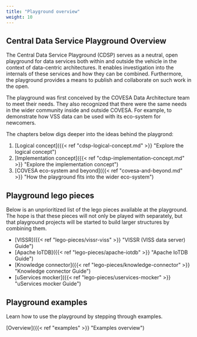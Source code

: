 ```yaml
---
title: "Playground overview"
weight: 10
---
```


## Central Data Service Playground Overview
The Central Data Service Playground (CDSP) serves as a neutral, open playground for data services both within and outside the vehicle in the context of data-centric architectures. It enables investigation into the internals of these services and how they can be combined. Furthermore, the playground provides a means to publish and collaborate on such work in the open.

The playground was first conceived by the COVESA Data Architecture team to meet their needs. They also recognized that there were the same needs in the wider community inside and outside COVESA. For example, to demonstrate how VSS data can be used with its eco-system for newcomers.

The chapters below digs deeper into the ideas behind the playgrond:

1. [Logical concept]({{< ref "cdsp-logical-concept.md" >}} "Explore the logical concept")
2. [Implementation concept]({{< ref "cdsp-implementation-concept.md" >}} "Explore the implementation concept")
3. [COVESA eco-system and beyond]({{< ref "covesa-and-beyond.md" >}} "How the playground fits into the wider eco-system")

## Playground lego pieces
Below is an unprioritized list of the lego pieces available at the playground.
The hope is that these pieces will not only be played with separately,
but that playground projects will be started to build larger structures by combining them.
* [VISSR]({{< ref "lego-pieces/vissr-viss" >}} "VISSR (VISS data server) Guide")
* [Apache IoTDB]({{< ref "lego-pieces/apache-iotdb" >}} "Apache IoTDB Guide")
* [Knowledge connector]({{< ref "lego-pieces/knowledge-connector" >}} "Knowledge connector Guide")
* [uServices mocker]({{< ref "lego-pieces/uservices-mocker" >}} "uServices mocker Guide")

## Playground examples
Learn how to use the playground by stepping through examples.

[Overview]({{< ref "examples" >}} "Examples overview")
